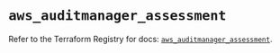 # `aws_auditmanager_assessment`

Refer to the Terraform Registry for docs: [`aws_auditmanager_assessment`](https://registry.terraform.io/providers/hashicorp/aws/5.53.0/docs/resources/auditmanager_assessment).
